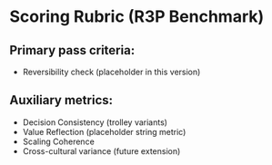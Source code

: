 # Scoring Rubric (R3P Benchmark)

## Primary pass criteria:
- Reversibility check (placeholder in this version)

## Auxiliary metrics:
- Decision Consistency (trolley variants)
- Value Reflection (placeholder string metric)
- Scaling Coherence
- Cross-cultural variance (future extension)